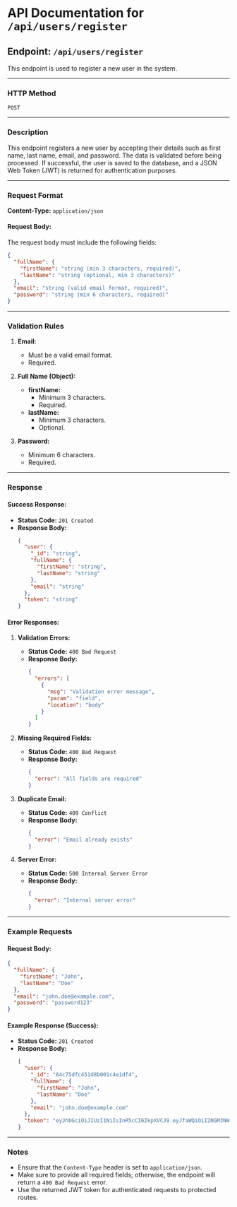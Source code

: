 # API Documentation for `/api/users/register`

## Endpoint: `/api/users/register`

This endpoint is used to register a new user in the system.

---

### **HTTP Method**

`POST`

---

### **Description**

This endpoint registers a new user by accepting their details such as first name, last name, email, and password. The data is validated before being processed. If successful, the user is saved to the database, and a JSON Web Token (JWT) is returned for authentication purposes.

---

### **Request Format**

**Content-Type:** `application/json`

#### **Request Body:**

The request body must include the following fields:

```json
{
  "fullName": {
    "firstName": "string (min 3 characters, required)",
    "lastName": "string (optional, min 3 characters)"
  },
  "email": "string (valid email format, required)",
  "password": "string (min 6 characters, required)"
}
```

---

### **Validation Rules**

1. **Email:**
   - Must be a valid email format.
   - Required.
2. **Full Name (Object):**

   - **firstName:**
     - Minimum 3 characters.
     - Required.
   - **lastName:**
     - Minimum 3 characters.
     - Optional.

3. **Password:**
   - Minimum 6 characters.
   - Required.

---

### **Response**

#### **Success Response:**

- **Status Code:** `201 Created`
- **Response Body:**
  ```json
  {
    "user": {
      "_id": "string",
      "fullName": {
        "firstName": "string",
        "lastName": "string"
      },
      "email": "string"
    },
    "token": "string"
  }
  ```

#### **Error Responses:**

1. **Validation Errors:**

   - **Status Code:** `400 Bad Request`
   - **Response Body:**
     ```json
     {
       "errors": [
         {
           "msg": "Validation error message",
           "param": "field",
           "location": "body"
         }
       ]
     }
     ```

2. **Missing Required Fields:**

   - **Status Code:** `400 Bad Request`
   - **Response Body:**
     ```json
     {
       "error": "All fields are required"
     }
     ```

3. **Duplicate Email:**

   - **Status Code:** `409 Conflict`
   - **Response Body:**
     ```json
     {
       "error": "Email already exists"
     }
     ```

4. **Server Error:**
   - **Status Code:** `500 Internal Server Error`
   - **Response Body:**
     ```json
     {
       "error": "Internal server error"
     }
     ```

---

### **Example Requests**

#### **Request Body:**

```json
{
  "fullName": {
    "firstName": "John",
    "lastName": "Doe"
  },
  "email": "john.doe@example.com",
  "password": "password123"
}
```

#### **Example Response (Success):**

- **Status Code:** `201 Created`
- **Response Body:**
  ```json
  {
    "user": {
      "_id": "64c75dfc451d8b001c4e1df4",
      "fullName": {
        "firstName": "John",
        "lastName": "Doe"
      },
      "email": "john.doe@example.com"
    },
    "token": "eyJhbGciOiJIUzI1NiIsInR5cCI6IkpXVCJ9.eyJfaWQiOiI2NGM3NWRmYzQ1MWQ4YjAwMWM0ZTFkZjQiLCJpYXQiOjE2ODAwMDQwMDB9.s1lWnJlO4X4EXVjxAER_pWvrp1FgWQVd7NxctQtrY5c"
  }
  ```

---

### **Notes**

- Ensure that the `Content-Type` header is set to `application/json`.
- Make sure to provide all required fields; otherwise, the endpoint will return a `400 Bad Request` error.
- Use the returned JWT token for authenticated requests to protected routes.
